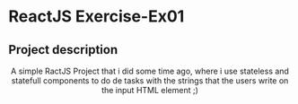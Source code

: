 # ReactJS Exercise-Ex01

## Project description
<p align="center">A simple RactJS Project that i did some time ago, where i use stateless and statefull components to do de tasks with the strings that the users write on the input HTML element ;)</p> 

